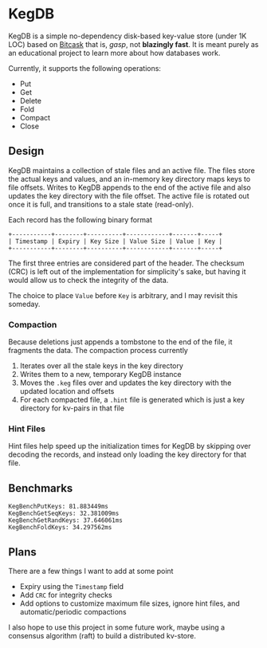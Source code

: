 # KegDB

KegDB is a simple no-dependency disk-based key-value store (under 1K LOC) based on [Bitcask](https://riak.com/assets/bitcask-intro.pdf) that is, *gasp*, not **blazingly fast**. It is meant purely as an educational project to learn more about how databases work.

Currently, it supports the following operations:

- Put
- Get
- Delete
- Fold
- Compact
- Close

## Design

KegDB maintains a collection of stale files and an active file. The files store the actual keys and values, and an in-memory key directory maps keys to file offsets. Writes to KegDB appends to the end of the active file and also updates the key directory with the file offset. The active file is rotated out once it is full, and transitions to a stale state (read-only).

Each record has the following binary format
```
+-----------+--------+----------+------------+-------+-----+
| Timestamp | Expiry | Key Size | Value Size | Value | Key |
+-----------+--------+----------+------------+-------+-----+
```
The first three entries are considered part of the header. The checksum (CRC) is left out of the implementation for simplicity's sake, but having it would allow us to check the integrity of the data.

The choice to place `Value` before `Key` is arbitrary, and I may revisit this someday.

### Compaction

Because deletions just appends a tombstone to the end of the file, it fragments the data. The compaction process currently

1. Iterates over all the stale keys in the key directory
2. Writes them to a new, temporary KegDB instance
3. Moves the `.keg` files over and updates the key directory with the updated location and offsets
4. For each compacted file, a `.hint` file is generated which is just a key directory for kv-pairs in that file

### Hint Files

Hint files help speed up the initialization times for KegDB by skipping over decoding the records, and instead only loading the key directory for that file.

## Benchmarks

```
KegBenchPutKeys: 81.883449ms
KegBenchGetSeqKeys: 32.381009ms
KegBenchGetRandKeys: 37.646061ms
KegBenchFoldKeys: 34.297562ms
```

## Plans

There are a few things I want to add at some point

- Expiry using the `Timestamp` field
- Add `CRC` for integrity checks
- Add options to customize maximum file sizes, ignore hint files, and automatic/periodic compactions

I also hope to use this project in some future work, maybe using a consensus algorithm (raft) to build a distributed kv-store.